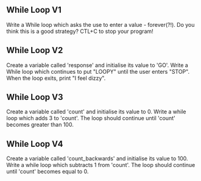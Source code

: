 ## While Loop V1
Write a While loop which asks the use to enter a value - forever(?!).
Do you think this is a good strategy?
CTL+C to stop your program!

## While Loop V2
Create a variable called 'response' and initialise its value to 'GO'.
Write a While loop which continues to put "LOOPY" until the user enters "STOP".
When the loop exits, print "I feel dizzy".

## While Loop V3
Create a variable called 'count' and initialise its value to 0.
Write a while loop which adds 3 to 'count'. 
The loop should continue until 'count' becomes greater than 100.

## While Loop V4
Create a variable called 'count_backwards' and initialise its value to 100.
Write a while loop which subtracts 1 from 'count'. 
The loop should continue until 'count' becomes equal to 0.